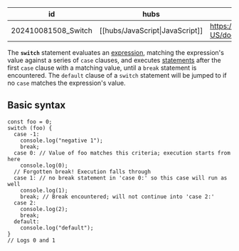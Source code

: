 
| id                  | hubs                            | source                                                                              |
| ------------------- | ------------------------------- | ----------------------------------------------------------------------------------- |
| 202410081508_Switch | [[hubs/JavaScript\|JavaScript]] | https://developer.mozilla.org/en-US/docs/Web/JavaScript/Reference/Statements/switch |
The **`switch`** statement evaluates an [expression](https://developer.mozilla.org/en-US/docs/Web/JavaScript/Guide/Expressions_and_operators), matching the expression's value against a series of `case` clauses, and executes [statements](https://developer.mozilla.org/en-US/docs/Web/JavaScript/Reference/Statements) after the first `case` clause with a matching value, until a `break` statement is encountered. The `default` clause of a `switch` statement will be jumped to if no `case` matches the expression's value.
## Basic syntax
```
const foo = 0;
switch (foo) {
  case -1:
    console.log("negative 1");
    break;
  case 0: // Value of foo matches this criteria; execution starts from here
    console.log(0);
  // Forgotten break! Execution falls through
  case 1: // no break statement in 'case 0:' so this case will run as well
    console.log(1);
    break; // Break encountered; will not continue into 'case 2:'
  case 2:
    console.log(2);
    break;
  default:
    console.log("default");
}
// Logs 0 and 1

```